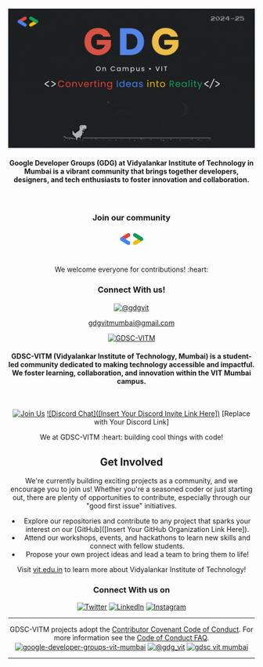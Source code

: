 <a href="http://linktr.ee/gdgvit" target="_blank"><img src="https://github.com/GDGVITM/.github/blob/main/profile/GDG.gif" border="0" title="GDG-VITM" alt="GDG_VITM"></a>

<h4 align="center">Google Developer Groups (GDG) at Vidyalankar Institute of Technology in Mumbai is a vibrant community that brings together developers, designers, and tech enthusiasts to foster innovation and collaboration. </h4>

<br />

<div align="center">
<h3>Join our community</h3>
<a href="https://gdg.community.dev/gdg-on-campus-vidyalankar-institute-of-technology-mumbai-india/" target="blank"><img align="center" src="https://github.com/GDGVITM/.github/blob/main/profile/gdgGit.png" alt="GDGVITM" height="40" width="50" /></a>
</div>

<br/>
<p align="center"> We welcome everyone for contributions! :heart:</p>


<div align="center">
<h3>Connect With us!</h3>
<a href="https://x.com/gdgvit" target="blank"><img align="center" src="https://raw.githubusercontent.com/rahuldkjain/github-profile-readme-generator/master/src/images/icons/Social/twitter.svg" alt="@gdgvit" height="30" width="40" /></a> 

gdgvitmumbai@gmail.com

<a href="https://vit.edu.in/" target="_blank"><img src="[Insert Banner Image URL Here - e.g., Your GDSC VITM Logo]" border="0" title="GDSC-VITM" alt="GDSC-VITM"></a>

<h4 align="center">GDSC-VITM (Vidyalankar Institute of Technology, Mumbai) is a student-led community dedicated to making technology accessible and impactful. We foster learning, collaboration, and innovation within the VIT Mumbai campus. </h4>

<br />

[![Join Us](https://img.shields.io/badge/Join%20Us-Google%20Developer%20Student%20Clubs-red)](https://developers.google.com/community/dsc)
[![Discord Chat]([Insert Your Discord Invite Link Here])](https://discord.com/invite/[YourDiscordInvite])  [Replace with Your Discord Link]

<p align="center"> We at GDSC-VITM :heart: building cool things with code!</p>

Get Involved
----
We're currently building exciting projects as a community, and we encourage you to join us!  Whether you're a seasoned coder or just starting out, there are plenty of opportunities to contribute, especially through our "good first issue" initiatives.

- Explore our repositories and contribute to any project that sparks your interest on our [GitHub]([Insert Your GitHub Organization Link Here]).
- Attend our workshops, events, and hackathons to learn new skills and connect with fellow students.
- Propose your own project ideas and lead a team to bring them to life!

Visit [vit.edu.in](https://vit.edu.in) to learn more about Vidyalankar Institute of Technology!

<div align="center">
<h3>Connect With us on</h3>
<a href="[Insert Your Twitter Link Here]" target="_blank"><img alt="Twitter" src="https://img.shields.io/badge/twitter-%231DA1F2.svg?&style=for-the-badge&logo=twitter&logoColor=white" /></a>
<a href="[Insert Your LinkedIn Link Here]" target="_blank"><img alt="LinkedIn" src="https://img.shields.io/badge/linkedin-%230077B5.svg?&style=for-the-badge&logo=linkedin&logoColor=white" /></a>
<a href="[Insert Your Instagram Link Here]" target="_blank"><img alt="Instagram" src="https://img.shields.io/badge/instagram-%FF69B4.svg?&style=for-the-badge&logo=instagram&logoColor=white&color=cd486b" /></a>
</div>

----

GDSC-VITM projects adopt the [Contributor Covenant Code of Conduct](https://www.contributor-covenant.org/version/2/1/code_of_conduct.html). For more information see the [Code of Conduct FAQ](https://www.contributor-covenant.org/faq).
<a href="https://www.linkedin.com/company/google-developer-groups-vit-mumbai/" target="blank"><img align="center" src="https://raw.githubusercontent.com/rahuldkjain/github-profile-readme-generator/master/src/images/icons/Social/linked-in-alt.svg" alt="google-developer-groups-vit-mumbai" height="30" width="40" /></a>
<a href="https://www.instagram.com/gdg_vit/" target="blank"><img align="center" src="https://raw.githubusercontent.com/rahuldkjain/github-profile-readme-generator/master/src/images/icons/Social/instagram.svg" alt="@gdg_vit" height="30" width="40" /></a>
<a href="https://www.youtube.com/@gdscvitmumbai5838" target="blank"><img align="center" src="https://raw.githubusercontent.com/rahuldkjain/github-profile-readme-generator/master/src/images/icons/Social/youtube.svg" alt="gdsc vit mumbai" height="30" width="40" /></a>
</div>

----
